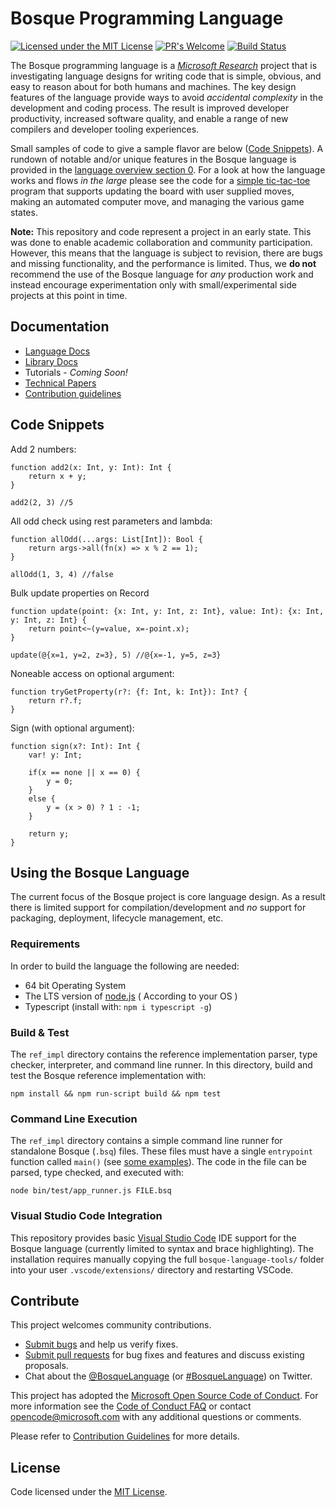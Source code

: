 # Bosque Programming Language

[![Licensed under the MIT License](https://img.shields.io/badge/License-MIT-blue.svg)](https://github.com/Microsoft/BosqueLanguage/blob/master/LICENSE.txt)
[![PR's Welcome](https://img.shields.io/badge/PRs%20-welcome-brightgreen.svg)](#contribute)
[![Build Status](https://dev.azure.com/bosquepl/BosqueDevOps/_apis/build/status/Microsoft.BosqueLanguage?branchName=master)](https://dev.azure.com/bosquepl/BosqueDevOps/_build/latest?definitionId=1&branchName=master)

The Bosque programming language is a [_Microsoft Research_](https://www.microsoft.com/en-us/research/project/bosque-programming-language/) project that is investigating language designs for writing code that is simple, obvious, and easy to reason about for both humans and machines. The key design features of the language provide ways to avoid _accidental complexity_ in the development and coding process. The result is improved developer productivity, increased software quality, and enable a range of new compilers and developer tooling experiences.

Small samples of code to give a sample flavor are below ([Code Snippets](#Code-Snippets)). A rundown of notable and/or unique features in the Bosque language is provided in the [language overview section 0](docs/language/overview.md#0-Highlight-Features).
For a look at how the language works and flows _in the large_ please see the code for a [simple tic-tac-toe](ref_impl/src/test/apps/tictactoe/main.bsq) program that supports updating the board with user supplied moves, making an automated computer move, and managing the various game states.

**Note:** This repository and code represent a project in an early state. This was done to enable academic collaboration and community participation. However, this means that the language is subject to revision, there are bugs and missing functionality, and the performance is limited. Thus, we **do not** recommend the use of the Bosque language for _any_ production work and instead encourage experimentation only with small/experimental side projects at this point in time.

## Documentation

* [Language Docs](docs/language/overview.md)
* [Library Docs](docs/libraries/overview.md)
* Tutorials - _Coming Soon!_
* [Technical Papers](docs/papers/publist.md)
* [Contribution guidelines](CONTRIBUTING.md)

## Code Snippets

Add 2 numbers:

```none
function add2(x: Int, y: Int): Int {
    return x + y;
}

add2(2, 3) //5
```

All odd check using rest parameters and lambda:

```none
function allOdd(...args: List[Int]): Bool {
    return args->all(fn(x) => x % 2 == 1);
}

allOdd(1, 3, 4) //false
```

Bulk update properties on Record

```none
function update(point: {x: Int, y: Int, z: Int}, value: Int): {x: Int, y: Int, z: Int} {
    return point<~(y=value, x=-point.x);
}

update(@{x=1, y=2, z=3}, 5) //@{x=-1, y=5, z=3}
```

Noneable access on optional argument:

```none
function tryGetProperty(r?: {f: Int, k: Int}): Int? {
    return r?.f;
}
```

Sign (with optional argument):

```none
function sign(x?: Int): Int {
    var! y: Int;

    if(x == none || x == 0) {
        y = 0;
    }
    else {
        y = (x > 0) ? 1 : -1;
    }

    return y;
}
```

## Using the Bosque Language

The current focus of the Bosque project is core language design. As a result there is limited support for compilation/development and _no_ support for packaging, deployment, lifecycle management, etc.

### Requirements

In order to build the language the following are needed:

- 64 bit Operating System
- The LTS version of [node.js](https://nodejs.org/en/download/) ( According to your OS )
- Typescript (install with: `npm i typescript -g`)

### Build & Test

The `ref_impl` directory contains the reference implementation parser, type checker, interpreter, and command line runner. In this directory, build and test the Bosque reference implementation with:

```none
npm install && npm run-script build && npm test
```

### Command Line Execution

The `ref_impl` directory contains a simple command line runner for standalone Bosque (`.bsq`) files. These files must have a single `entrypoint` function called `main()` (see [some examples](ref_impl/src/test/apps)). The code in the file can be parsed, type checked, and executed with:

```none
node bin/test/app_runner.js FILE.bsq
```

### Visual Studio Code Integration

This repository provides basic [Visual Studio Code](https://code.visualstudio.com/) IDE support for the Bosque language (currently limited to syntax and brace highlighting). The installation requires manually copying the full `bosque-language-tools/` folder into your user `.vscode/extensions/` directory and restarting VSCode.

## Contribute

This project welcomes community contributions.

* [Submit bugs](https://github.com/Microsoft/BosqueLanguage/issues) and help us verify fixes.
* [Submit pull requests](https://github.com/Microsoft/BosqueLanguage/pulls) for bug fixes and features and discuss existing proposals.
* Chat about the [@BosqueLanguage](https://twitter.com/BosqueLanguage) (or [#BosqueLanguage](https://twitter.com/hashtag/BosqueLanguage)) on Twitter.

This project has adopted the [Microsoft Open Source Code of Conduct](https://opensource.microsoft.com/codeofconduct/).
For more information see the [Code of Conduct FAQ](https://opensource.microsoft.com/codeofconduct/faq/) or
contact [opencode@microsoft.com](mailto:opencode@microsoft.com) with any additional questions or comments.

Please refer to [Contribution Guidelines](CONTRIBUTING.md) for more details.

## License

Code licensed under the [MIT License](LICENSE.txt).
